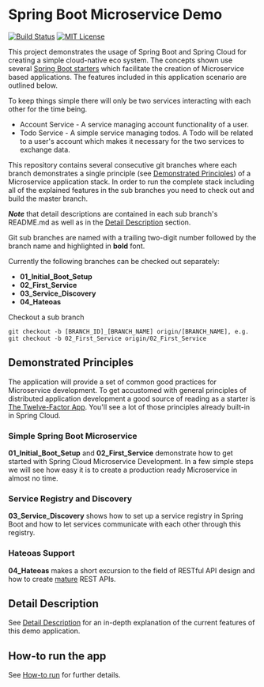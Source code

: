 # Spring Boot Microservice Demo 
[![Build Status](https://travis-ci.com/mithie/spring-boot-microservice-demo.svg?branch=master)](https://travis-ci.com/mithie/spring-boot-microservice-demo)
[![MIT License](https://img.shields.io/badge/license-MIT%20License-blue.svg)](https://github.com/mithie/spring-boot-microservice-demo/blob/master/LICENSE)

This project demonstrates the usage of Spring Boot and Spring Cloud for creating a simple cloud-native eco system.
The concepts shown use several [Spring Boot starters](https://docs.spring.io/spring-boot/docs/current-SNAPSHOT/reference/htmlsingle/#using-boot-starter) which facilitate the creation of Microservice based applications. The features included in this application scenario are outlined below.

To keep things simple there will only be two services interacting with each other for the time being.

- Account Service - A service managing account functionality of a user.
- Todo Service - A simple service managing todos. A Todo will be related to a user's account which makes it necessary for the two services to exchange data.

This repository contains several consecutive git branches where each branch demonstrates a single principle (see [Demonstrated Principles](#demonstrated-principles)) of a Microservice application stack. In order to run the complete stack including all of the explained features in the sub branches you need to check out and build the master branch.

***Note*** that detail descriptions are contained in each sub branch's README.md as well as in the [Detail Description](DETAIL-DESCRIPTION.md) section.

Git sub branches are named with a trailing two-digit number followed by the branch name and highlighted in **bold** font.

Currently the following branches can be checked out separately:
* **01_Initial_Boot_Setup**
* **02_First_Service**
* **03_Service_Discovery**
* **04_Hateoas**

Checkout a sub branch
```
git checkout -b [BRANCH_ID]_[BRANCH_NAME] origin/[BRANCH_NAME], e.g. git checkout -b 02_First_Service origin/02_First_Service
```

## Demonstrated Principles

The application will provide a set of common good practices for Microservice development. To get accustomed with general principles of distributed application development a good source of reading as a starter is [The Twelve-Factor App](https://12factor.net/). You'll see a lot of those principles already built-in in Spring Cloud.

### Simple Spring Boot Microservice

**01_Initial_Boot_Setup** and **02_First_Service** demonstrate how to get started with Spring Cloud Microservice Development. In a few simple steps we will see
how easy it is to create a production ready Microservice in almost no time.

### Service Registry and Discovery

**03_Service_Discovery** shows how to set up a service registry in Spring Boot and how to let services communicate with each other through this registry.

### Hateoas Support

**04_Hateoas** makes a short excursion to the field of RESTful API design and how to create [mature](https://martinfowler.com/articles/richardsonMaturityModel.html)
REST APIs.

## Detail Description

See [Detail Description](DETAIL-DESCRIPTION.md) for an in-depth explanation of the current features of this demo application.

## How-to run the app

See [How-to run](HOW-TO-RUN.md) for further details.
